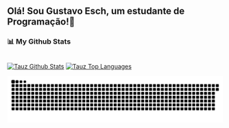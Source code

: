 ## Olá! Sou Gustavo Esch, um estudante de Programação!👋






### 📊 My Github Stats

<br/>
  <a href="https://github.com/gustavoesch/"><img alt="Tauz Github Stats" height="180em" src="https://github-readme-stats.vercel.app/api?username=gustavoesch&show_icons=true&count_private=true&theme=tokyonight&hide_border=true&bg_color=0D1117" /></a>
  <a href="https://github.com/gustavoesch/"><img alt="Tauz Top Languages" height="170em" src="https://github-readme-stats.vercel.app/api/top-langs/?username=gustavoesch&langs_count=10&count_private=true&layout=default&theme=tokyonight&hide_border=true&bg_color=0D1117&hide=javascript" /></a>
  <br/>









![Snake animation](gustavoesch-snake.svg)


<!--
## 🌐 Redes:
[![Discord](https://img.shields.io/badge/Discord-%237289DA.svg?logo=discord&logoColor=white)](htttps://discord.gg/https://discord.gg/a6BaUvYeY3) [![Instagram](https://img.shields.io/badge/Instagram-%23E4405F.svg?logo=Instagram&logoColor=white)](https://instagram.com/QuiraDon)
-->



<!--
**gustavoesch/gustavoesch** is a ✨ _special_ ✨ repository because its `README.md` (this file) appears on your GitHub profile.

Here are some ideas to get you started:

- 🔭 I’m currently working on ...
- 🌱 I’m currently learning ...
- 👯 I’m looking to collaborate on ...
- 🤔 I’m looking for help with ...
- 💬 Ask me about ...
- 📫 How to reach me: ...
- 😄 Pronouns: ...
- ⚡ Fun fact: ...
-->
